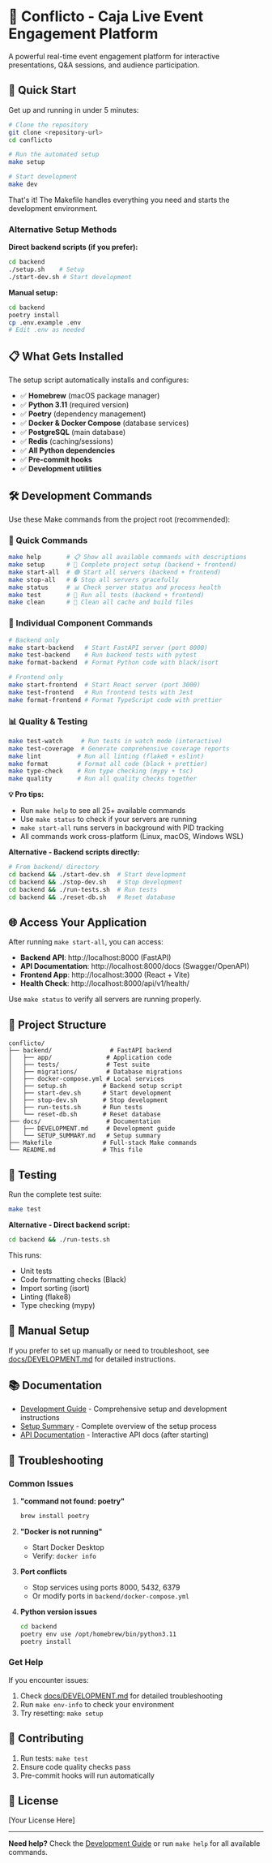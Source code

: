 # 🎯 Conflicto - Caja Live Event Engagement Platform

A powerful real-time event engagement platform for interactive presentations, Q&A sessions, and audience participation.

## 🚀 Quick Start

Get up and running in under 5 minutes:

```bash
# Clone the repository
git clone <repository-url>
cd conflicto

# Run the automated setup
make setup

# Start development
make dev
```

That's it! The Makefile handles everything you need and starts the development environment.

### Alternative Setup Methods

**Direct backend scripts (if you prefer):**
```bash
cd backend
./setup.sh    # Setup
./start-dev.sh # Start development
```

**Manual setup:**
```bash
cd backend
poetry install
cp .env.example .env
# Edit .env as needed
```

## 📋 What Gets Installed

The setup script automatically installs and configures:

- ✅ **Homebrew** (macOS package manager)
- ✅ **Python 3.11** (required version)
- ✅ **Poetry** (dependency management)
- ✅ **Docker & Docker Compose** (database services)
- ✅ **PostgreSQL** (main database)
- ✅ **Redis** (caching/sessions)
- ✅ **All Python dependencies**
- ✅ **Pre-commit hooks**
- ✅ **Development utilities**

## 🛠️ Development Commands

Use these Make commands from the project root (recommended):

### 🚀 Quick Commands
```bash
make help       # 📋 Show all available commands with descriptions
make setup      # 🚀 Complete project setup (backend + frontend)
make start-all  # 🟢 Start all servers (backend + frontend)
make stop-all   # � Stop all servers gracefully
make status     # 📊 Check server status and process health
make test       # 🧪 Run all tests (backend + frontend)
make clean      # 🧹 Clean all cache and build files
```

### 🔧 Individual Component Commands
```bash
# Backend only
make start-backend   # Start FastAPI server (port 8000)
make test-backend    # Run backend tests with pytest
make format-backend  # Format Python code with black/isort

# Frontend only
make start-frontend  # Start React server (port 3000)
make test-frontend   # Run frontend tests with Jest
make format-frontend # Format TypeScript code with prettier
```

### 📊 Quality & Testing
```bash
make test-watch     # Run tests in watch mode (interactive)
make test-coverage  # Generate comprehensive coverage reports
make lint          # Run all linting (flake8 + eslint)
make format        # Format all code (black + prettier)
make type-check    # Run type checking (mypy + tsc)
make quality       # Run all quality checks together
```

**💡 Pro tips:**
- Run `make help` to see all 25+ available commands
- Use `make status` to check if your servers are running
- `make start-all` runs servers in background with PID tracking
- All commands work cross-platform (Linux, macOS, Windows WSL)

**Alternative - Backend scripts directly:**
```bash
# From backend/ directory
cd backend && ./start-dev.sh  # Start development
cd backend && ./stop-dev.sh   # Stop development
cd backend && ./run-tests.sh  # Run tests
cd backend && ./reset-db.sh   # Reset database
```

## 🌐 Access Your Application

After running `make start-all`, you can access:

- **Backend API**: http://localhost:8000 (FastAPI)
- **API Documentation**: http://localhost:8000/docs (Swagger/OpenAPI)
- **Frontend App**: http://localhost:3000 (React + Vite)
- **Health Check**: http://localhost:8000/api/v1/health/

Use `make status` to verify all servers are running properly.

## 📁 Project Structure

```
conflicto/
├── backend/                # FastAPI backend
│   ├── app/               # Application code
│   ├── tests/             # Test suite
│   ├── migrations/        # Database migrations
│   ├── docker-compose.yml # Local services
│   ├── setup.sh          # Backend setup script
│   ├── start-dev.sh      # Start development
│   ├── stop-dev.sh       # Stop development
│   ├── run-tests.sh      # Run tests
│   └── reset-db.sh       # Reset database
├── docs/                  # Documentation
│   ├── DEVELOPMENT.md     # Development guide
│   └── SETUP_SUMMARY.md   # Setup summary
├── Makefile              # Full-stack Make commands
└── README.md             # This file
```

## 🧪 Testing

Run the complete test suite:

```bash
make test
```

**Alternative - Direct backend script:**
```bash
cd backend && ./run-tests.sh
```

This runs:
- Unit tests
- Code formatting checks (Black)
- Import sorting (isort)
- Linting (flake8)
- Type checking (mypy)

## 🔧 Manual Setup

If you prefer to set up manually or need to troubleshoot, see [docs/DEVELOPMENT.md](docs/DEVELOPMENT.md) for detailed instructions.

## 📚 Documentation

- [Development Guide](docs/DEVELOPMENT.md) - Comprehensive setup and development instructions
- [Setup Summary](docs/SETUP_SUMMARY.md) - Complete overview of the setup process
- [API Documentation](http://localhost:8000/docs) - Interactive API docs (after starting)

## 🚨 Troubleshooting

### Common Issues

1. **"command not found: poetry"**
   ```bash
   brew install poetry
   ```

2. **"Docker is not running"**
   - Start Docker Desktop
   - Verify: `docker info`

3. **Port conflicts**
   - Stop services using ports 8000, 5432, 6379
   - Or modify ports in `backend/docker-compose.yml`

4. **Python version issues**
   ```bash
   cd backend
   poetry env use /opt/homebrew/bin/python3.11
   poetry install
   ```

### Get Help

If you encounter issues:

1. Check [docs/DEVELOPMENT.md](docs/DEVELOPMENT.md) for detailed troubleshooting
2. Run `make env-info` to check your environment
3. Try resetting: `make setup`

## 🤝 Contributing

1. Run tests: `make test`
2. Ensure code quality checks pass
3. Pre-commit hooks will run automatically

## 📄 License

[Your License Here]

---

**Need help?** Check the [Development Guide](docs/DEVELOPMENT.md) or run `make help` for all available commands.
